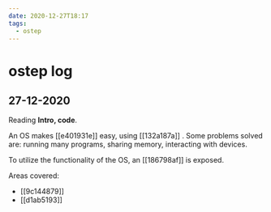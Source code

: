```yaml
---
date: 2020-12-27T18:17
tags: 
  - ostep
---
```


# ostep log

## 27-12-2020

Reading **Intro, code**.

An OS makes [[e401931e]] easy, using [[132a187a]] . Some problems solved are: running many programs, sharing memory, interacting with devices.

To utilize the functionality of the OS, an [[186798af]] is exposed.

Areas covered:
- [[9c144879]] 
- [[d1ab5193]] 
